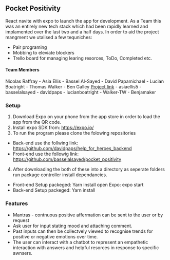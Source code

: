 ## Pocket Positivity

React navite with expo to launch the app for development.
As a Team this was an entirely new tech stack which had been rapidly learned and implamented over the last two and a half days. In order to aid the project mangment we utalised a few tequniches:

- Pair programing
- Mobbing to eleviate blockers
- Trello board for managing learing resorces, ToDo, Completed etc.

#### Team Members

Nicolas Raffray - Asia Ellis - Bassel Al-Sayed - David Papamichael - Lucian Boatright - Thomas Walker - Ben Galley
[Project link](https://github.com/lucianboatright/Vishualizer-Front-End) - asiaellis5 - basselalsayed - davidpaps - lucianboatright - Walker-TW - Benjamaker

### Setup

1. Download Expo on your phone from the app store in order to load the app from the QR code.
2. Install expo SDK from: https://expo.io/
3. To run the program please clone the folowing repositories

- Back-end use the follwing link: https://github.com/davidpaps/help_for_heroes_backend
- Front-end use the followig link: https://github.com/basselalsayed/pocket_positivity

4. After downloading the both of these into a directory as seperate folders run package controller install dependancies.

- Front-end
  Setup packeged: Yarn install
  open Expo: expo start
- Back-end
  Setup packeged: Yarn install

### Features

- Mantras - contnuous positive affermation can be sent to the user or by request
- Ask user for input stating mood and attaching comment.
- Past inputs can then be collectvely viewed to recognise trends for positive or negative emotions over time.
- The user can interact with a chatbot to represent an empathetic interaction with answers and helpful resorces in response to specific awnsers.
